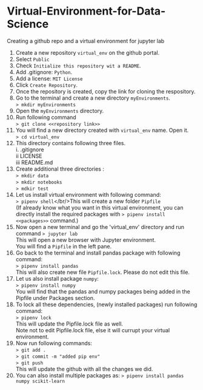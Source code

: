 # Virtual-Environment-for-Data-Science
Creating a github repo and a virtual environment for jupyter lab

1. Create a new repository `virtual_env` on the github portal.
2. Select `Public`
3. Check `Initialize this repository wit a README`.
4. Add .gitignore: `Python`.
5. Add a license: `MIT License`
6. Click `Create Repository`.
7. Once the repository is created, copy the link for cloning the respository.
8. Go to the terminal and create a new directory `myEnvironments`.<br/>`> mkdir myEnvironments`
9. Open the `myEnvironments` directory.
10. Run following command <br/>`> git clone <<repository link>>`
11. You will find a new directory created with `virtual_env` name. Open it. <br/>`> cd virtual_env`
12. This directory contains following three files.<br/>i. .gitignore<br/>ii LICENSE<br/>iii README.md
13. Create additional three directories :<br/>`> mkdir data`<br/>`> mkdir notebooks`<br/>`> mdkir test`
14. Let us install virtual environment with following command: <br/>`> pipenv shell`</br/>This will create a new folder `Pipfile`<br/>
(If already know what you want in this virtual environment, you can directly install the required packages with `> pipenv install <<packages>>` command.)
15. Now open a new terminal and go the 'virtual_env' directory and run command `> jupyter lab`<br/> This will open a new browser with Jupyter environment.<br/>
You will find a `Pipfile` in the left pane.
16. Go back to the terminal and install pandas package with following command:<br/>`> pipenv install pandas`<br/> This will also create new file `Pipfile.lock`. Please do not edit this file.
17. Let us also install package `numpy`:<br/>`> pipenv install numpy`<br/>You will find that the pandas and numpy packages being added in the Pipfile under Packages section.
18. To lock all these dependencies, (newly installed packages) run following command:<br/>`> pipenv lock`<br/> This will update the Pipfile.lock file as well.<br/>
Note not to edit Pipfile.lock file, else it will currupt your virtual environment.
19. Now run following commands:<br/>`> git add .`<br/>`> git commit -m "added pip env"`<br>`> git push`<br/>This will update the github with all the changes we did.
20. You can also install multiple packages as: `> pipenv install pandas numpy scikit-learn`

